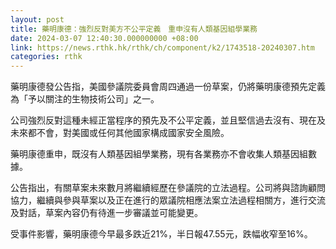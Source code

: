 ```yaml
---
layout: post
title: 藥明康德：強烈反對美方不公平定義　重申沒有人類基因組學業務
date: 2024-03-07 12:40:30.000000000 +08:00
link: https://news.rthk.hk/rthk/ch/component/k2/1743518-20240307.htm
categories: rthk
---
```


藥明康德發公告指，美國參議院委員會周四通過一份草案，仍將藥明康德預先定義為「予以關注的生物技術公司」之一。

公司強烈反對這種未經正當程序的預先及不公平定義，並且堅信過去沒有、現在及未來都不會，對美國或任何其他國家構成國家安全風險。

藥明康德重申，既沒有人類基因組學業務，現有各業務亦不會收集人類基因組數據。

公告指出，有關草案未來數月將繼續經歷在參議院的立法過程。公司將與諮詢顧問協力，繼續與參與草案以及正在進行的眾議院相應法案立法過程相關方，進行交流及對話，草案內容仍有待進一步審議並可能變更。

受事件影響，藥明康德今早最多跌近21%，半日報47.55元，跌幅收窄至16%。

